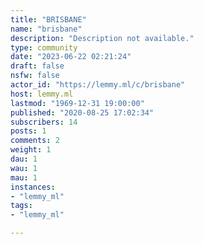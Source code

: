 ```yaml
---
title: "BRISBANE" 
name: "brisbane"
description: "Description not available."
type: community
date: "2023-06-22 02:21:24"
draft: false
nsfw: false
actor_id: "https://lemmy.ml/c/brisbane"
host: lemmy.ml
lastmod: "1969-12-31 19:00:00"
published: "2020-08-25 17:02:34"
subscribers: 14
posts: 1
comments: 2
weight: 1
dau: 1
wau: 1
mau: 1
instances:
- "lemmy_ml"
tags: 
- "lemmy_ml"

---
```

